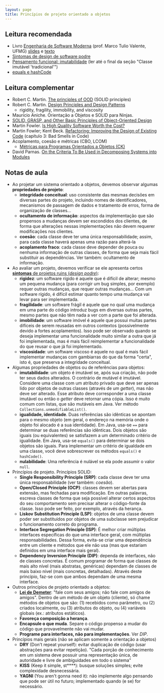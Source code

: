 ```yaml
---
layout: page
title: Princípios de projeto orientado a objetos
---
```


## Leitura recomendada

- Livro [Engenharia de Software Moderna](https://engsoftmoderna.info/) (prof. Marco Tulio Valente, UFMG) [slides](https://docs.google.com/presentation/d/1pCz8hpS7ufqmTlLizmbWw54O54l6-twUbMr1ChmdYCw/edit#slide=id.g4ffa9ac22f_0_0) e [texto](https://docs.google.com/document/d/e/2PACX-1vTwzbOdLCUNLQEPBY933dEgJNAHKDNHsJA56dQqRZWqYawBvmg-m-HU66emL8-X6zVxUkA-UPRoz5_B/pub)
- [Sintomas de design de software podre](https://blog.coderockr.com/posts/2015/sintomas-de-design-de-software-podre/)
- [Pensamento funcional: imutabilidade](https://imasters.com.br/back-end/pensamento-funcional-imutabilidade) (ler até o final da seção "Classe imutável 'tradicional'")
- [equals e hashCode](https://blog.algaworks.com/entendendo-o-equals-e-hashcode/)

## Leitura complementar

- Robert C. Martin. [The principles of OOD](http://butunclebob.com/ArticleS.UncleBob.PrinciplesOfOod) (SOLID principles)
- Robert C. Martin. [Design Principles and Design Patterns](http://www.cvc.uab.es/shared/teach/a21291/temes/object_oriented_design/materials_adicionals/principles_and_patterns.pdf)
    - rigidity, fragility, immobility, and viscosity
- Maurício Aniche. Orientação a Objetos e SOLID para Ninjas.
- [SOLID, GRASP, and Other Basic Principles of Object-Oriented Design](https://dzone.com/articles/solid-grasp-and-other-basic-principles-of-object-o)
- Martin Fowler. [Is High Quality Software Worth the Cost?](https://martinfowler.com/articles/is-quality-worth-cost.html)
- Martin Fowler; Kent Beck. [Refactoring: Improving the Design of Existing Code](http://www.laputan.org/pub/patterns/fowler/smells.pdf) (capítulo 3: Bad Smells in Code)
- Acoplamento, coesão e métricas (CBO, LCOM)
    - [Métricas para Programas Orientados a Objetos (CK)](https://homepages.dcc.ufmg.br/~figueiredo/disciplinas/aulas/metricas-ck_v01.pdf)
- David Parnas. [On the Criteria To Be Used in Decomposing Systems into Modules](https://www.win.tue.nl/~wstomv/edu/2ip30/references/criteria_for_modularization.pdf)

## Notas de aula

- Ao projetar um sistema orientado a objetos, devemos observar algumas **propriedades de projeto**:
  - **integridade conceitual**: uso consistente das mesmas decisões em diversas partes do projeto, incluindo nomes de identificadores, mecanismos de passagem de dados e tratamento de erros, forma de organização de classes...
  - **ocultamento de informação**: aspectos da implementação que são propensos a mudanças devem ser escondidos dos clientes, de forma que alterações nessas implementações não devem requerer modificações nos clientes.
  - **coesão**: cada classe deve ter uma única responsabilidade; assim, para cada classe haverá apenas uma razão para alterá-la
  - **acoplamento fraco**: cada classe deve depender de pouca ou nenhuma informação de outras classes, de forma que seja mais fácil substituir as dependências. Ver também: ocultamento de informação.
- Ao avaliar um projeto, devemos verificar se ele apresenta certos [**sintomas** de projetos ruins (*design podre*)](http://www.cvc.uab.es/shared/teach/a21291/temes/object_oriented_design/materials_adicionals/principles_and_patterns.pdf):
  - **rigidez**: um software rígido é aquele que é difícil de alterar; mesmo um pequena mudança (para corrigir um bug simples, por exemplo) requer outras mudanças, que requer outras mudanças... Com um software rígido, é difícil estimar quanto tempo uma mudança vai levar para ser implementada.
  - **fragilidade**: um software frágil é aquele que no qual uma mudança em uma parte do código introduz bugs em diversas outras partes, mesmo partes que não têm nada a ver com a parte que foi alterada.
  - **imobilidade**: um software imóvel é aquele que possui muitas partes difíceis de serem reusadas em outros contextos (possivelmente devido a fortes acoplamentos). Isso pode ser observado quando se deseja implementar uma funcionalidade muito similar a outra que já foi implementada, mas é mais fácil reimplementar a funcionalidade do que reusar o que já foi implementado.
  - **viscosidade**: um software viscoso é aquele no qual é mais fácil implementar mudanças com gambiarras do que da forma "certa", isto é, que preserva a integridade conceitual.
- Algumas propriedades de objetos ou de referências para objetos:
  - **imutabilidade**: um objeto é imutável se, após sua criação, não pode ter seus dados alterados. O contrário de mutável é imutável. Considere uma classe com um atributo privado que deve ser apenas lido por objetos de outras classes (através de um *getter*), mas não deve ser alterado. Esse atributo deve corresponder a uma classe imutável ou então o *getter* deve retornar uma cópia. Isso é muito comum com listas, que são mutáveis em Java. Ver método `Collections.unmodifiableList()`.
  - **igualidade, identidade**. Duas referências são idênticas se apontam para o mesmo objeto (em geral, o endereço na memória onde o objeto foi alocado é a sua identidade). Em Java, usa-se `==` para determinar se duas referências são idênticas. Dois objetos são iguais (ou equivalentes) se satisfazem a um determinado critério de igualidade. Em Java, usa-se `equals()` para determinar se dois objetos são iguais. Para implementar um critério de igualdade em uma classe, você deve sobrescrever os métodos `equals()` e `hashCode()`.
  - **nulabilidade**: Uma referência é nulável se ela pode assumir o valor `null`.
- Princípios de projeto. Princípios SOLID:
  - **Single Responsibility Principle (SRP)**: cada classe deve ter uma única responsabilidade (ver também: *coesão*).
  - **Open/Closed Principle (OCP)**: classes devem ser abertas para extensão, mas fechadas para modificação. Em outras palavras, escreva classes de forma que seja possível alterar certos aspectos do seu comportamento sem precisar alterar o código-fonte da classe. Isso pode ser feito, por exemplo, através da herança.
  - **Liskov Substitution Principle (LSP)**: objetos de uma classe devem poder ser substituídos por objetos de uma subclasse sem prejudicar o funcionamento correto do programa.
  - **Interface Segregation Principle (ISP)**: É melhor criar múltiplas interfaces específicas do que uma interface geral, com múltiplas responsabilidades. Dessa forma, evita-se criar uma dependência entre um cliente e métodos que ele não usa (mas que estariam definidos em uma interface mais geral).
  - **Dependency Inversion Principle (DIP)**: dependa de interfaces, não de classes concretas. É comum programar de forma que classes de mais alto nível (mais abstratas, genéricas) dependam de classes de mais baixo nível (mais concretas, detalhadas). Através deste princípio, faz-se com que ambos dependam de uma mesma interface.
- Outros princípios de projeto orientado a objetos:
  - [**Lei de Demeter**](https://dzone.com/articles/the-genius-of-the-law-of-demeter): "fale com seus amigos; não fale com amigos de amigos". Dentro de um método de um objeto (cliente), só chame métodos de objetos que são: (1) recebidos como parâmetro, ou (2) criados localmente, ou (3) atributos do objeto, ou (4) variáveis globais (ex.: atributos estáticos).
  - **Favoreça composição a herança**.
  - **Encapsule o que muda**. Separe o código propenso a mudar do código que provavelmente não vai mudar.
  - **Programe para interfaces, não para implementações**. Ver *DIP*.
- Princípios mais gerais (não se aplicam somente a orientação a objetos)
  - **DRY** (Don't repeat yourself): evitar duplicação de código (usar abstrações para evitar repetição). "Cada porção de conhecimento em um sistema deve possuir uma representação única, de autoridade e livre de ambiguidades em todo o sistema"
  - **KISS** (Keep it simple, st\*\*\*\*): busque soluções simples; evite complexidade desnecessária.
  - **YAGNI** (You aren't gonna need it): não implemente algo pensando que pode ser útil no futuro; implementado quando (e se) for necessário.

<!-- 

- Anomalias de código (também conhecido como bad smells, code smells, antipadrões...)
  - Refused bequest (legado recusado). Ocorre quando uma classe estende outra, mas usa apenas alguns dos métodos da superclasse. É uma violação do princípio da substituição de Liskov.
  - Feature envy (inveja de funcionalidade). Ocorre quando um método acessa dados de outras classes mais do que dados da própria classe.
  - God class. Ocorre quando uma classe possui muitas responsabilidades, acessa objetos de muitas outras classes. É uma violação do princípio da responsabilidade única.
  - https://blog.codinghorror.com/code-smells/
  - http://www.industriallogic.com/wp-content/uploads/2005/09/smellstorefactorings.pdf
  - http://mikamantyla.eu/BadCodeSmellsTaxonomy.html
  - https://sourcemaking.com/refactoring/smells
- Propriedades de projeto (integridade conceitual, ocultamento de informação, coesão, acoplamento, EXTENSIBILIDADE)
- Princípios de projeto


- Rigidez, fragilidade, imobilidade, viscosidade
- Ocultamento de informação
- Imutabilidade
  - Disciplinas são imutáveis
- Padrão Strategy
  - Critério para escalonamento depende do curso
- SOLID: Interface Segregation Principle
  - Login => Loggable (tem usuário/senha), ParticipanteDeDisciplina (inclui professor, monitores, alunos)
- (Nullability)
- (Identity, equality, uniqueness)
- Padrão Composite
  - Disciplina tem professor ou conjunto de professores (?)
  - Cálculo de carga horária de disciplina e de carga horária de um conjunto de disciplinas
- Padrão Decorator
- Law of Demeter
  - Universidade => Curso => ComponenteCurricular => Disciplina
  - Ver Eclipse: generate delegate methods
- Template Method
  - Arquivos de saída com cabeçalho, corpo e rodapé
- SOLID: Liskov Substitution Principle
- Padrão Observer
  - Hollywood principle

- SOLID: Single Responsibility Principle
  - Classe para leitura de arquivos
- SOLID: Open/Closed Principle
  - Critério de escalonamento
  - Tipos de disciplina (ACCS)
  - Aproveitamento de carga horária (tipos de atividades)
- SOLID: Dependency Inversion Principle
  - Dois formatos de arquivo de entrada para ler
  - Ou dois formatos de arquivo de saída... (TXT e HTML)
  - https://ardalis.com/new-is-glue

- ACCS pode ser cursada duas vezes

DRY, Encapsulate what changes, composition over inheritance, Programming for Interface not implementation, 

-

https://pt.slideshare.net/makabee/solid-49254559


.......

# Exemplo de ocultamento de informação

class Pessoa {
  String nome;
  int idade;

  int getIdade() {
    return idade;
  }
}

==> 

class Pessoa {
  String nome;
  Date dataNascimento;

  int getIdade() {
    return Math.floor((Date.now() - dataNascimento) / 365);
  }
}

.......

Encapsulamento de Collections. Exemplo do deque de cartas.

.......
 
# Exemplo de coesão

- Falta de coesão: a classe Disciplina lê a disciplina de um arquivo.
- Coesão: Disciplina representa os dados. Para ler, usa-se DisciplinaReader.

..........

# Inversão de dependência

DisciplinaReader deve ser uma interface, implementada por DisciplinaArquivoReader, DisciplinaBDReader...

# Herança vs composição

Stack extends ArrayList?

# LSP

Exemplo: quadrado extends retângulo

 -->
